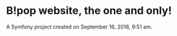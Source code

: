 B!pop website, the one and only!
=======

A Symfony project created on September 16, 2016, 9:51 am.
